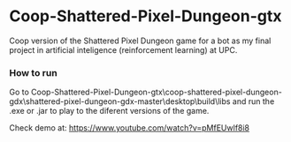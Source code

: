# Coop-Shattered-Pixel-Dungeon-gtx
Coop version of the Shattered Pixel Dungeon game for a bot as my final project in artificial inteligence (reinforcement learning) at UPC.

### How to run
Go to Coop-Shattered-Pixel-Dungeon-gtx\coop-shattered-pixel-dungeon-gdx\shattered-pixel-dungeon-gdx-master\desktop\build\libs and run the .exe or .jar to play to the diferent versions of the game.


Check demo at:
https://www.youtube.com/watch?v=pMfEUwlf8i8

